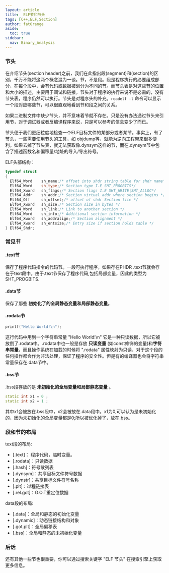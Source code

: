 ```yaml
---
layout: article
title:  ELF节和节头
tags: [C++,ELF,Section]
author: fatOrange
aside:
  toc: true
sidebar:
  nav: Binary_Analysis
---
```



### 节头

在介绍节头(section header)之前，我们在此指出段(segment)和(section)的区别，千万不能将这两个概念混为一谈。节，不是段。段是程序执行的必要组成部分，在每个段中，会有代码或数据被划分为不同的节。而节头表是对这些节的位置和大小的描述，主要用于调试和链接。节头对于程序的执行来说不是必需的，没有节头表，程序仍然可以执行。节头是对程序头的补充。`readelf -l` 命令可以显示一个段对应哪些节，可以很直观地看到节和段之间的关系。

如果二进制文件中缺少节头，并不意味着节就不存在。只是没有办法通过节头来引用节，对于调试器或者反编译程序来说，只是可以参考的信息变少了而已。

节头便于我们更细粒度地检查一个ELF目标文件的某部分或者某节。事实上，有了节头，一些需要使用节头的工具，如 objdump等，就能为逆向工程带来很多便利。如果去掉了节头表，就无法获取像.dynsym这样的节，而在.dynsym节中包含了描述函数名和偏移量/地址的导入/导出符号。

ELF头部结构：

```c++
typedef struct
{
  Elf64_Word    sh_name;/* offset into shdr string table for shdr name*/
  Elf64_Word    sh_type;/* Section type I.E SHT_PROGBITS*/
  Elf64_Xword   sh_flags;/* Section flags I.E SHT_WRITE|SHT_ALLOC*/
  Elf64_Addr    sh_addr;/* Section virtual addr where section begins */
  Elf64_Off     sh_offset;/* offset of shdr Section file */
  Elf64_Xword   sh_size;/* Section size in bytes */
  Elf64_Word    sh_link;/* Link to another section */
  Elf64_Word    sh_info;/* Additional section information */
  Elf64_Xword   sh_addralign;/* Section alignment */
  Elf64_Xword   sh_entsize;/* Entry size if section holds table */
} Elf64_Shdr;
```

### 常见节

#### .text节

保存了程序代码指令的代码节。一段可执行程序，如果存在PHDR .text节就会存在于text段中。由于.text节保存了程序代码,包括局部变量，因此的类型为SHT_PROGBITS.

#### .data节

保存了那些 **初始化了的全局静态变量和局部静态变量**。

#### .rodata节

```c++
printf("Hello World!\n");
```

这行代码中用到一个字符串常量 "Hello World!\n" 它是一种只读数据，所以它被放倒了.rodata中。.rodata中也一般是存放 **只读变量** (如const修饰的变量)和**字符串常量**，而且操作系统在加载的时候将 ".rodata" 属性映射为只读，对于这个段的任何操作都会作为非法处理，保证了程序的安全性。但是有的编译器也会将字符串常量保存在.data节中。

#### .bss节

.bss段存放的是 **未初始化的全局变量和局部静态变量** 。

```c++
static int x1 = 0 ;
static int x2 = 1 ;
```

其中x1会被放在.bss段中，x2会被放在.data段中。x1为0,可以认为是未初始化的，因为未初始化的全局变量都是0;所以被优化掉了，放在.bss。

### 段和节的布局

text段的布局:

- [.text]： 程序代码，临时变量。
- [.rodata]：只读数据
- [.hash]：符号散列表
- [.dynsym]：共享目标文件符号数据
- [.dynstr]：共享目标文件符号名称
- [.plt]：过程链接表
- [.rel.got]：G.O.T重定位数据

data段的布局:

- [.data]：全局和静态的初始化变量
- [.dynamic]：动态链接结构和对象
- [.got.plt]：全局偏移表
- [.bss]：全局和静态的未初始化变量

### 后话

还有其他一些节也很重要，你可以通过搜索关键字 "ELF 节头" 在搜索引擎上获取更多信息。